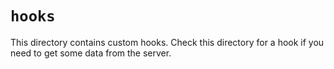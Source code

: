 # `hooks`

This directory contains custom hooks. Check this directory for a hook if you
need to get some data from the server.